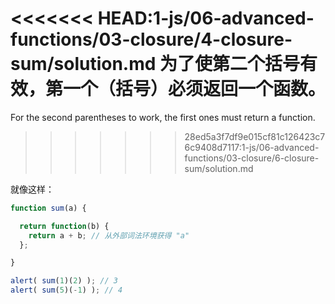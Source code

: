 <<<<<<< HEAD:1-js/06-advanced-functions/03-closure/4-closure-sum/solution.md
为了使第二个括号有效，第一个（括号）必须返回一个函数。
=======
For the second parentheses to work, the first ones must return a function.
>>>>>>> 28ed5a3f7df9e015cf81c126423c76c9408d7117:1-js/06-advanced-functions/03-closure/6-closure-sum/solution.md

就像这样：

```js run
function sum(a) {

  return function(b) {
    return a + b; // 从外部词法环境获得 "a"
  };

}

alert( sum(1)(2) ); // 3
alert( sum(5)(-1) ); // 4
```

